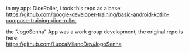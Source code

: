 in my app: DiceRoller, i took this repo as a base:<br>
<a>https://github.com/google-developer-training/basic-android-kotlin-compose-training-dice-roller</a>

the "JogoSenha" App was a work group development, the original repo is here: <br>
<a>https://github.com/LuccaMilanoDev/JogoSenha</a>
